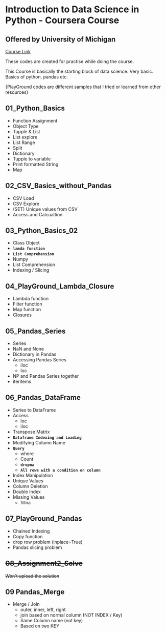 # Introduction to Data Science in Python - Coursera Course
## Offered by University of Michigan
[Course Link](https://www.coursera.org/learn/python-data-analysis/)

These codes are created for practise while doing the course.

This Course is basically the starting block of data science. Very basic. Basics of python, pandas etc.

{PlayGround codes are different samples that I tried or learned from other resources}

## 01_Python_Basics
*   Function Assignment
*   Object Type
*   Tupple & List
*   List explore
*   List Range
*   Split
*   Dictionary
*   Tupple to variable
*   Print formatted String
*   Map 

## 02_CSV_Basics_without_Pandas
*   CSV Load
*   CSV Explore
*   (SET) Unique values from CSV
*   Access and Calcualtion

## 03_Python_Basics_02
*   Class Object
*   **`lamda function`**
*   **`List Comprehension`**
*   Numpy
*   List Comprehension
*   Indexing / Slicing

## 04_PlayGround_Lambda_Closure
*   Lambda function
*   Filter function
*   Map function
*   Closures

## 05_Pandas_Series
*   Series
*   NaN and None
*   Dictionary in Pandas
*   Accessing Pandas Series
    - iloc
    - loc
*   NP and Pandas Series together
*   iteritems

## 06_Pandas_DataFrame
*   Series to DataFrame
*   Access
    - loc
    - iloc
*   Transpose Matrix
*   **`Dataframe Indexing and Loading`**
*   Modifying Column Name
*   **`Query`**
    - where
    - Count
    - **`dropna`**
    - **`All rows with a condition on column`**
*   Index Manipulation
*   Unique Values
*   Column Deletion
*   Double Index
*   Missing Values
    - fillna
    
## 07_PlayGround_Pandas
*   Chained Indexing
*   Copy function
*   drop row problem (inplace=True)
*   Pandas slicing problem

## ~~08_Assignment2_Solve~~
~~Won't upload the solution~~

## 09 Pandas_Merge
*   Merge / Join
    - outer, inner, left, right
    - join based on normal column (NOT INDEX / Key)
    - Same Column name (not key)
    - Based on two KEY
